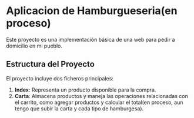 # Aplicacion de Hamburgueseria(en proceso)

Este proyecto es una implementación básica de una web para pedir a domicilio en mi pueblo.

## Estructura del Proyecto

El proyecto incluye dos ficheros principales:

1. **Index**: Representa un producto disponible para la compra.
2. **Carta**: Almacena productos y maneja las operaciones relacionadas con el carrito, como agregar productos y calcular el total(en proceso, aun tengo que subir la carta y cada tipo de hamburgesa).
